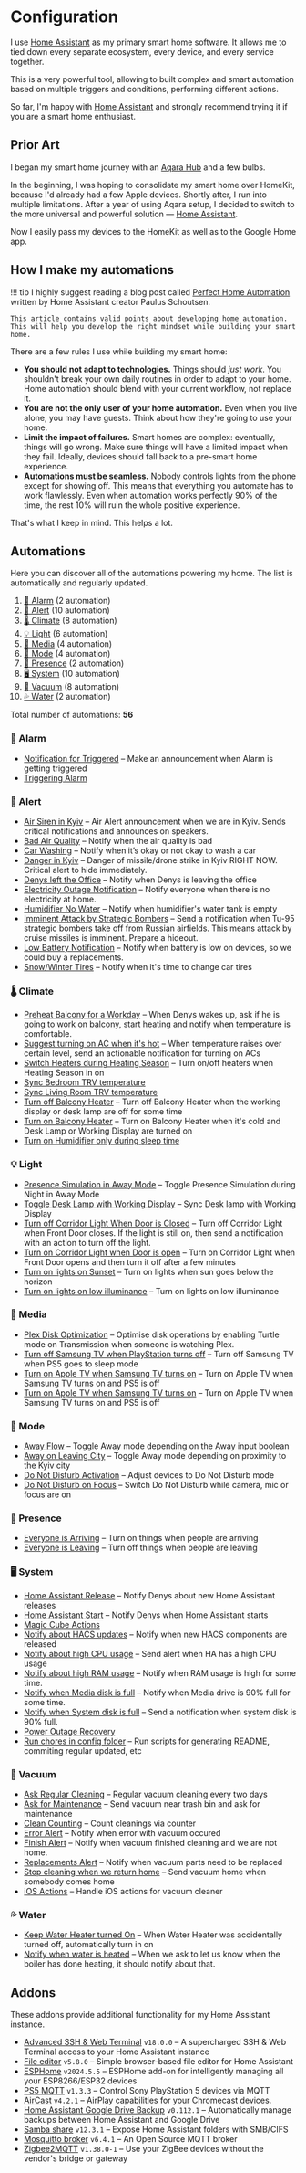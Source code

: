 # Configuration

I use [Home Assistant][ha] as my primary smart home software. It allows me to tied down every separate ecosystem, every device, and every service together.

This is a very powerful tool, allowing to built complex and smart automation based on multiple triggers and conditions, performing different actions.

So far, I'm happy with [Home Assistant][ha] and strongly recommend trying it if you are a smart home enthusiast.

## Prior Art

I began my smart home journey with an [Aqara Hub](https://www.aliexpress.com/item/32910909157.html) and a few bulbs.

In the beginning, I was hoping to consolidate my smart home over HomeKit, because I'd already had a few Apple devices. Shortly after, I run into multiple limitations. After a year of using Aqara setup, I decided to switch to the more universal and powerful solution — [Home Assistant][ha].

Now I easily pass my devices to the HomeKit as well as to the Google Home app.

## How I make my automations

<!-- prettier-ignore -->
!!! tip
    I highly suggest reading a blog post called [Perfect Home Automation](https://www.home-assistant.io/blog/2016/01/19/perfect-home-automation/) written by Home Assistant creator Paulus Schoutsen.

    This article contains valid points about developing home automation. This will help you develop the right mindset while building your smart home.

There are a few rules I use while building my smart home:

- **You should not adapt to technologies.** Things should _just work_. You shouldn't break your own daily routines in order to adapt to your home. Home automation should blend with your current workflow, not replace it.
- **You are not the only user of your home automation.** Even when you live alone, you may have guests. Think about how they're going to use your home.
- **Limit the impact of failures.** Smart homes are complex: eventually, things will go wrong. Make sure things will have a limited impact when they fail. Ideally, devices should fall back to a pre-smart home experience.
- **Automations must be seamless.** Nobody controls lights from the phone except for showing off. This means that everything you automate has to work flawlessly. Even when automation works perfectly 90% of the time, the rest 10% will ruin the whole positive experience.

That's what I keep in mind. This helps a lot.

## Automations

Here you can discover all of the automations powering my home. The list is automatically and regularly updated.

<!-- start-automations -->

1. [🚨 Alarm](#-alarm) (2 automation)
1. [🔔 Alert](#-alert) (10 automation)
1. [🌡️ Climate](#-climate) (8 automation)
1. [💡 Light](#-light) (6 automation)
1. [🎵 Media](#-media) (4 automation)
1. [🚦 Mode](#-mode) (4 automation)
1. [🔘 Presence](#-presence) (2 automation)
1. [🖥️ System](#-system) (10 automation)
1. [🧹 Vacuum](#-vacuum) (8 automation)
1. [💦 Water](#-water) (2 automation)

Total number of automations: **56**️

### 🚨 Alarm

- [Notification for Triggered](https://github.com/denysdovhan/home-assistant-config/blob/76abb5d0e89160ccc80955a28fca1386cb6d6712/automations.yaml#L75) – Make an announcement when Alarm is getting triggered
- [Triggering Alarm](https://github.com/denysdovhan/home-assistant-config/blob/76abb5d0e89160ccc80955a28fca1386cb6d6712/automations.yaml#L52)

### 🔔 Alert

- [Air Siren in Kyiv](https://github.com/denysdovhan/home-assistant-config/blob/76abb5d0e89160ccc80955a28fca1386cb6d6712/automations.yaml#L1) – Air Alert announcement when we are in Kyiv. Sends critical notifications and announces on speakers.
- [Bad Air Quality](https://github.com/denysdovhan/home-assistant-config/blob/76abb5d0e89160ccc80955a28fca1386cb6d6712/automations.yaml#L359) – Notify when the air quality is bad
- [Car Washing](https://github.com/denysdovhan/home-assistant-config/blob/76abb5d0e89160ccc80955a28fca1386cb6d6712/automations.yaml#L419) – Notify when it’s okay or not okay to wash a car
- [Danger in Kyiv](https://github.com/denysdovhan/home-assistant-config/blob/76abb5d0e89160ccc80955a28fca1386cb6d6712/automations.yaml#L2252) – Danger of missile/drone strike in Kyiv RIGHT NOW. Critical alert to hide immediately.
- [Denys left the Office](https://github.com/denysdovhan/home-assistant-config/blob/76abb5d0e89160ccc80955a28fca1386cb6d6712/automations.yaml#L2120) – Notify when Denys is leaving the office
- [Electricity Outage Notification](https://github.com/denysdovhan/home-assistant-config/blob/76abb5d0e89160ccc80955a28fca1386cb6d6712/automations.yaml#L2361) – Notify everyone when there is no electricity at home.
- [Humidifier No Water](https://github.com/denysdovhan/home-assistant-config/blob/76abb5d0e89160ccc80955a28fca1386cb6d6712/automations.yaml#L393) – Notify when humidifier's water tank is empty
- [Imminent Attack by Strategic Bombers](https://github.com/denysdovhan/home-assistant-config/blob/76abb5d0e89160ccc80955a28fca1386cb6d6712/automations.yaml#L2338) – Send a notification when Tu-95 strategic bombers take off from Russian airfields. This means attack by cruise missiles is imminent. Prepare a hideout.
- [Low Battery Notification](https://github.com/denysdovhan/home-assistant-config/blob/76abb5d0e89160ccc80955a28fca1386cb6d6712/automations.yaml#L2416) – Notify when battery is low on devices, so we could buy a replacements.
- [Snow/Winter Tires](https://github.com/denysdovhan/home-assistant-config/blob/76abb5d0e89160ccc80955a28fca1386cb6d6712/automations.yaml#L469) – Notify when it's time to change car tires

### 🌡️ Climate

- [Preheat Balcony for a Workday](https://github.com/denysdovhan/home-assistant-config/blob/76abb5d0e89160ccc80955a28fca1386cb6d6712/automations.yaml#L725) – When Denys wakes up, ask if he is going to work on balcony, start heating and notify when temperature is comfortable.
- [Suggest turning on AC when it's hot](https://github.com/denysdovhan/home-assistant-config/blob/76abb5d0e89160ccc80955a28fca1386cb6d6712/automations.yaml#LNone) – When temperature raises over certain level, send an actionable notification for turning on ACs
- [Switch Heaters during Heating Season](https://github.com/denysdovhan/home-assistant-config/blob/76abb5d0e89160ccc80955a28fca1386cb6d6712/automations.yaml#L560) – Turn on/off heaters when Heating Season in on
- [Sync Bedroom TRV temperature](https://github.com/denysdovhan/home-assistant-config/blob/76abb5d0e89160ccc80955a28fca1386cb6d6712/automations.yaml#L551)
- [Sync Living Room TRV temperature](https://github.com/denysdovhan/home-assistant-config/blob/76abb5d0e89160ccc80955a28fca1386cb6d6712/automations.yaml#L542)
- [Turn off Balcony Heater](https://github.com/denysdovhan/home-assistant-config/blob/76abb5d0e89160ccc80955a28fca1386cb6d6712/automations.yaml#L673) – Turn off Balcony Heater when the working display or desk lamp are off for some time
- [Turn on Balcony Heater](https://github.com/denysdovhan/home-assistant-config/blob/76abb5d0e89160ccc80955a28fca1386cb6d6712/automations.yaml#L633) – Turn on Balcony Heater when it's cold and Desk Lamp or Working Display are turned on
- [Turn on Humidifier only during sleep time](https://github.com/denysdovhan/home-assistant-config/blob/76abb5d0e89160ccc80955a28fca1386cb6d6712/automations.yaml#L1857)

### 💡 Light

- [Presence Simulation in Away Mode](https://github.com/denysdovhan/home-assistant-config/blob/76abb5d0e89160ccc80955a28fca1386cb6d6712/automations.yaml#L1111) – Toggle Presence Simulation during Night in Away Mode
- [Toggle Desk Lamp with Working Display](https://github.com/denysdovhan/home-assistant-config/blob/76abb5d0e89160ccc80955a28fca1386cb6d6712/automations.yaml#L1026) – Sync Desk lamp with Working Display
- [Turn off Corridor Light When Door is Closed](https://github.com/denysdovhan/home-assistant-config/blob/76abb5d0e89160ccc80955a28fca1386cb6d6712/automations.yaml#L950) – Turn off Corridor Light when Front Door closes. If the light is still on, then send a notification with an action to turn off the light.
- [Turn on Corridor Light when Door is open](https://github.com/denysdovhan/home-assistant-config/blob/76abb5d0e89160ccc80955a28fca1386cb6d6712/automations.yaml#L927) – Turn on Corridor Light when Front Door opens and then turn it off after a few minutes
- [Turn on lights on Sunset](https://github.com/denysdovhan/home-assistant-config/blob/76abb5d0e89160ccc80955a28fca1386cb6d6712/automations.yaml#L819) – Turn on lights when sun goes below the horizon
- [Turn on lights on low illuminance](https://github.com/denysdovhan/home-assistant-config/blob/76abb5d0e89160ccc80955a28fca1386cb6d6712/automations.yaml#L868) – Turn on lights on low illuminance

### 🎵 Media

- [Plex Disk Optimization](https://github.com/denysdovhan/home-assistant-config/blob/76abb5d0e89160ccc80955a28fca1386cb6d6712/automations.yaml#L2457) – Optimise disk operations by enabling Turtle mode on Transmission when someone is watching Plex.
- [Turn off Samsung TV when PlayStation turns off](https://github.com/denysdovhan/home-assistant-config/blob/76abb5d0e89160ccc80955a28fca1386cb6d6712/automations.yaml#L95) – Turn off Samsung TV when PS5 goes to sleep mode
- [Turn on Apple TV when Samsung TV turns on](https://github.com/denysdovhan/home-assistant-config/blob/76abb5d0e89160ccc80955a28fca1386cb6d6712/automations.yaml#L2029) – Turn on Apple TV when Samsung TV turns on and PS5 is off
- [Turn on Apple TV when Samsung TV turns on](https://github.com/denysdovhan/home-assistant-config/blob/76abb5d0e89160ccc80955a28fca1386cb6d6712/automations.yaml#L2029) – Turn on Apple TV when Samsung TV turns on and PS5 is off

### 🚦 Mode

- [Away Flow](https://github.com/denysdovhan/home-assistant-config/blob/76abb5d0e89160ccc80955a28fca1386cb6d6712/automations.yaml#L1077) – Toggle Away mode depending on the Away input boolean
- [Away on Leaving City](https://github.com/denysdovhan/home-assistant-config/blob/76abb5d0e89160ccc80955a28fca1386cb6d6712/automations.yaml#L1087) – Toggle Away mode depending on proximity to the Kyiv city
- [Do Not Disturb Activation](https://github.com/denysdovhan/home-assistant-config/blob/76abb5d0e89160ccc80955a28fca1386cb6d6712/automations.yaml#L1042) – Adjust devices to Do Not Disturb mode
- [Do Not Disturb on Focus](https://github.com/denysdovhan/home-assistant-config/blob/76abb5d0e89160ccc80955a28fca1386cb6d6712/automations.yaml#L1059) – Switch Do Not Disturb while camera, mic or focus are on

### 🔘 Presence

- [Everyone is Arriving](https://github.com/denysdovhan/home-assistant-config/blob/76abb5d0e89160ccc80955a28fca1386cb6d6712/automations.yaml#L1139) – Turn on things when people are arriving
- [Everyone is Leaving](https://github.com/denysdovhan/home-assistant-config/blob/76abb5d0e89160ccc80955a28fca1386cb6d6712/automations.yaml#L1220) – Turn off things when people are leaving

### 🖥️ System

- [Home Assistant Release](https://github.com/denysdovhan/home-assistant-config/blob/76abb5d0e89160ccc80955a28fca1386cb6d6712/automations.yaml#L244) – Notify Denys about new Home Assistant releases
- [Home Assistant Start](https://github.com/denysdovhan/home-assistant-config/blob/76abb5d0e89160ccc80955a28fca1386cb6d6712/automations.yaml#L313) – Notify Denys when Home Assistant starts
- [Magic Cube Actions](https://github.com/denysdovhan/home-assistant-config/blob/76abb5d0e89160ccc80955a28fca1386cb6d6712/automations.yaml#L122)
- [Notify about HACS updates](https://github.com/denysdovhan/home-assistant-config/blob/76abb5d0e89160ccc80955a28fca1386cb6d6712/automations.yaml#L275) – Notify when new HACS components are released
- [Notify about high CPU usage](https://github.com/denysdovhan/home-assistant-config/blob/76abb5d0e89160ccc80955a28fca1386cb6d6712/automations.yaml#L2154) – Send alert when HA has a high CPU usage
- [Notify about high RAM usage](https://github.com/denysdovhan/home-assistant-config/blob/76abb5d0e89160ccc80955a28fca1386cb6d6712/automations.yaml#L2185) – Notify when RAM usage is high for some time.
- [Notify when Media disk is full](https://github.com/denysdovhan/home-assistant-config/blob/76abb5d0e89160ccc80955a28fca1386cb6d6712/automations.yaml#L333) – Notify when Media drive is 90% full for some time.
- [Notify when System disk is full](https://github.com/denysdovhan/home-assistant-config/blob/76abb5d0e89160ccc80955a28fca1386cb6d6712/automations.yaml#L2222) – Send a notification when system disk is 90% full.
- [Power Outage Recovery](https://github.com/denysdovhan/home-assistant-config/blob/76abb5d0e89160ccc80955a28fca1386cb6d6712/automations.yaml#L1724)
- [Run chores in config folder](https://github.com/denysdovhan/home-assistant-config/blob/76abb5d0e89160ccc80955a28fca1386cb6d6712/automations.yaml#L2108) – Run scripts for generating README, commiting regular updated, etc

### 🧹 Vacuum

- [Ask Regular Cleaning](https://github.com/denysdovhan/home-assistant-config/blob/76abb5d0e89160ccc80955a28fca1386cb6d6712/automations.yaml#L1298) – Regular vacuum cleaning every two days
- [Ask for Maintenance](https://github.com/denysdovhan/home-assistant-config/blob/76abb5d0e89160ccc80955a28fca1386cb6d6712/automations.yaml#L1437) – Send vacuum near trash bin and ask for maintenance
- [Clean Counting](https://github.com/denysdovhan/home-assistant-config/blob/76abb5d0e89160ccc80955a28fca1386cb6d6712/automations.yaml#L2091) – Count cleanings via counter
- [Error Alert](https://github.com/denysdovhan/home-assistant-config/blob/76abb5d0e89160ccc80955a28fca1386cb6d6712/automations.yaml#L1409) – Notify when error with vacuum occured
- [Finish Alert](https://github.com/denysdovhan/home-assistant-config/blob/76abb5d0e89160ccc80955a28fca1386cb6d6712/automations.yaml#L1376) – Notify when vacuum finished cleaning and we are not home.
- [Replacements Alert](https://github.com/denysdovhan/home-assistant-config/blob/76abb5d0e89160ccc80955a28fca1386cb6d6712/automations.yaml#L1505) – Notify when vacuum parts need to be replaced
- [Stop cleaning when we return home](https://github.com/denysdovhan/home-assistant-config/blob/76abb5d0e89160ccc80955a28fca1386cb6d6712/automations.yaml#L1358) – Send vacuum home when somebody comes home
- [iOS Actions](https://github.com/denysdovhan/home-assistant-config/blob/76abb5d0e89160ccc80955a28fca1386cb6d6712/automations.yaml#L1585) – Handle iOS actions for vacuum cleaner

### 💦 Water

- [Keep Water Heater turned On](https://github.com/denysdovhan/home-assistant-config/blob/76abb5d0e89160ccc80955a28fca1386cb6d6712/automations.yaml#L2064) – When Water Heater was accidentally turned off, automatically turn in on
- [Notify when water is heated](https://github.com/denysdovhan/home-assistant-config/blob/76abb5d0e89160ccc80955a28fca1386cb6d6712/automations.yaml#L1656) – When we ask to let us know when the boiler has done heating, it should notify about that.
<!-- end-automations -->

## Addons

These addons provide additional functionality for my Home Assistant instance.

<!-- start-addons -->

- [Advanced SSH & Web Terminal](https://github.com/hassio-addons/addon-ssh) `v18.0.0` – A supercharged SSH & Web Terminal access to your Home Assistant instance
- [File editor](https://github.com/home-assistant/addons/tree/master/configurator) `v5.8.0` – Simple browser-based file editor for Home Assistant
- [ESPHome](https://esphome.io/) `v2024.5.5` – ESPHome add-on for intelligently managing all your ESP8266/ESP32 devices
- [PS5 MQTT](https://github.com/FunkeyFlo/ps5-mqtt/tree/main/add-ons/ps5-mqtt) `v1.3.3` – Control Sony PlayStation 5 devices via MQTT
- [AirCast](https://github.com/hassio-addons/addon-aircast) `v4.2.1` – AirPlay capabilities for your Chromecast devices.
- [Home Assistant Google Drive Backup](https://github.com/sabeechen/hassio-google-drive-backup) `v0.112.1` – Automatically manage backups between Home Assistant and Google Drive
- [Samba share](https://github.com/home-assistant/addons/tree/master/samba) `v12.3.1` – Expose Home Assistant folders with SMB/CIFS
- [Mosquitto broker](https://github.com/home-assistant/addons/tree/master/mosquitto) `v6.4.1` – An Open Source MQTT broker
- [Zigbee2MQTT](https://github.com/zigbee2mqtt/hassio-zigbee2mqtt/tree/master/zigbee2mqtt) `v1.38.0-1` – Use your ZigBee devices without the vendor's bridge or gateway
<!-- end-addons -->

<!-- References -->

[ha]: https://www.home-assistant.io/
[asuswrt]: https://www.home-assistant.io/integrations/asuswrt
[mobile_app]: https://www.home-assistant.io/integrations/mobile_app/
